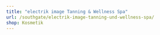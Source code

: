 ```yaml
---
title: "electrik image Tanning & Wellness Spa"
url: /southgate/electrik-image-tanning-und-wellness-spa/
shop: Kosmetik
---
```

